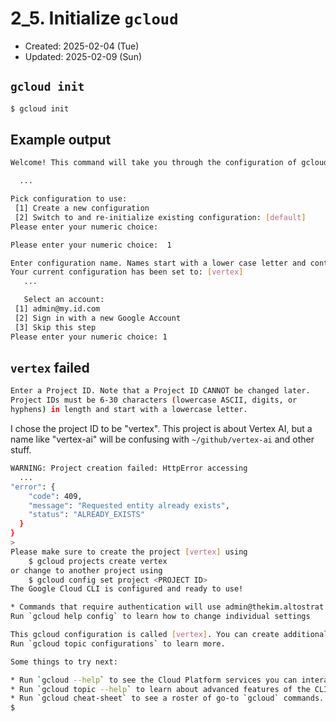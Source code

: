 # 2_5. Initialize `gcloud`
* Created: 2025-02-04 (Tue)
* Updated: 2025-02-09 (Sun)

## `gcloud init` 
```bash
$ gcloud init
```

## Example output
```bash
Welcome! This command will take you through the configuration of gcloud.

  ...

Pick configuration to use:
 [1] Create a new configuration
 [2] Switch to and re-initialize existing configuration: [default]
Please enter your numeric choice:  
```

```bash
Please enter your numeric choice:  1

Enter configuration name. Names start with a lower case letter and contain only lower case letters a-z, digits 0-9, and hyphens '-':  vertex
Your current configuration has been set to: [vertex]
   ...

   Select an account:
 [1] admin@my.id.com
 [2] Sign in with a new Google Account
 [3] Skip this step
Please enter your numeric choice: 1
```

## `vertex` failed
```bash
Enter a Project ID. Note that a Project ID CANNOT be changed later.
Project IDs must be 6-30 characters (lowercase ASCII, digits, or
hyphens) in length and start with a lowercase letter.
```

I chose the project ID to be "vertex". This project is about Vertex AI, but a name like "vertex-ai" will be confusing with `~/github/vertex-ai` and other stuff.

```bash
WARNING: Project creation failed: HttpError accessing 
  ...
"error": {
    "code": 409,
    "message": "Requested entity already exists",
    "status": "ALREADY_EXISTS"
  }
}
>
Please make sure to create the project [vertex] using
    $ gcloud projects create vertex
or change to another project using
    $ gcloud config set project <PROJECT ID>
The Google Cloud CLI is configured and ready to use!

* Commands that require authentication will use admin@thekim.altostrat.com by default
Run `gcloud help config` to learn how to change individual settings

This gcloud configuration is called [vertex]. You can create additional configurations if you work with multiple accounts and/or projects.
Run `gcloud topic configurations` to learn more.

Some things to try next:

* Run `gcloud --help` to see the Cloud Platform services you can interact with. And run `gcloud help COMMAND` to get help on any gcloud command.
* Run `gcloud topic --help` to learn about advanced features of the CLI like arg files and output formatting
* Run `gcloud cheat-sheet` to see a roster of go-to `gcloud` commands.
$
```
